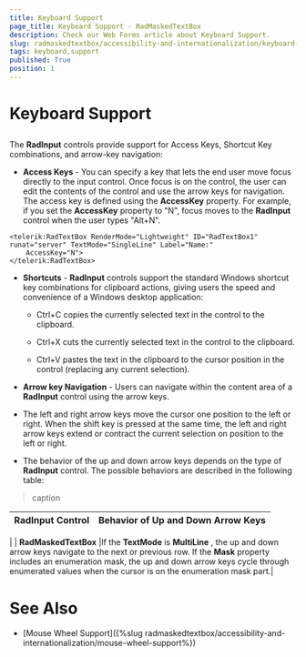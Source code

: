 ```yaml
---
title: Keyboard Support
page_title: Keyboard Support - RadMaskedTextBox
description: Check our Web Forms article about Keyboard Support.
slug: radmaskedtextbox/accessibility-and-internationalization/keyboard-support
tags: keyboard,support
published: True
position: 1
---
```


# Keyboard Support



## 

The **RadInput** controls provide support for Access Keys, Shortcut Key combinations, and arrow-key navigation:

* **Access Keys** - You can specify a key that lets the end user move focus directly to the input control. Once focus is on the control, the user can edit the contents of the control and use the arrow keys for navigation. The access key is defined using the **AccessKey** property. For example, if you set the **AccessKey** property to "N", focus moves to the **RadInput** control when the user types "Alt+N".

````ASPNET
<telerik:RadTextBox RenderMode="Lightweight" ID="RadTextBox1" runat="server" TextMode="SingleLine" Label="Name:"
	AccessKey="N">
</telerik:RadTextBox>
````



* **Shortcuts** - **RadInput** controls support the standard Windows shortcut key combinations for clipboard actions, giving users the speed and convenience of a Windows desktop application:

	* Ctrl+C copies the currently selected text in the control to the clipboard.

	* Ctrl+X cuts the currently selected text in the control to the clipboard.

	* Ctrl+V pastes the text in the clipboard to the cursor position in the control (replacing any current selection).

* **Arrow key Navigation** - Users can navigate within the content area of a **RadInput** control using the arrow keys.

* The left and right arrow keys move the cursor one position to the left or right. When the shift key is pressed at the same time, the left and right arrow keys extend or contract the current selection on position to the left or right.

* The behavior of the up and down arrow keys depends on the type of **RadInput** control. The possible behaviors are described in the following table:


>caption  

| RadInput Control | Behavior of Up and Down Arrow Keys |
| ------ | ------ |
|
| **RadMaskedTextBox** |If the **TextMode** is **MultiLine** , the up and down arrow keys navigate to the next or previous row. If the **Mask** property includes an enumeration mask, the up and down arrow keys cycle through enumerated values when the cursor is on the enumeration mask part.|

# See Also

 * [Mouse Wheel Support]({%slug radmaskedtextbox/accessibility-and-internationalization/mouse-wheel-support%})

